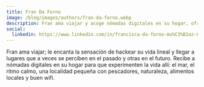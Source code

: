```yaml
---
title: Fran Da Forno
image: /blog/images/authors/fran-da-forno.webp
description: Fran ama viajar y acoge nómadas digitales en su hogar, ofreciendo una experiencia única. mar, calma, pescadores, naturaleza, alimentos locales y buen wifi.
social:
  linkedin: https://www.linkedin.com/in/francisca-da-forno-mu%C3%B1oz-89625a49/
---
```

Fran ama viajar; le encanta la sensación de hackear su vida lineal y llegar a lugares que a veces se perciben en el pasado y otras en el futuro. Recibe a nómadas digitales en su hogar para que experimenten la vida allí: el mar, el ritmo calmo, una localidad pequeña con pescadores, naturaleza, alimentos locales y buen wifi.